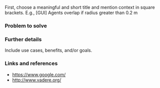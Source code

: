 First, choose a meaningful and short title and mention context in square brackets. E.g., [GUI] Agents overlap if radius greater than 0.2 m

### Problem to solve

### Further details

Include use cases, benefits, and/or goals.

### Links and references

- https://www.google.com/
- http://www.vadere.org/
